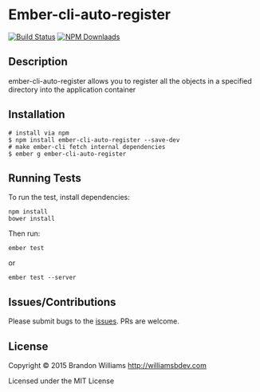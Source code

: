 # Ember-cli-auto-register

[![Build Status][]](https://travis-ci.org/williamsbdev/ember-cli-auto-register)
[![NPM Downlaads][]](https://www.npmjs.org/package/ember-cli-auto-register)

## Description

ember-cli-auto-register allows you to register all the
objects in a specified directory into the application
container

## Installation

    # install via npm
    $ npm install ember-cli-auto-register --save-dev
    # make ember-cli fetch internal dependencies
    $ ember g ember-cli-auto-register

## Running Tests

To run the test, install dependencies:

    npm install
    bower install

Then run:

    ember test

or

    ember test --server

## Issues/Contributions

Please submit bugs to the [issues](https://github.com/williamsbdev/ember-cli-auto-register/issues).
PRs are welcome.

## License

Copyright © 2015 Brandon Williams http://williamsbdev.com

Licensed under the MIT License

[Build Status]: https://travis-ci.org/williamsbdev/ember-cli-auto-register.svg?branch=master
[NPM Downlaads]: https://img.shields.io/npm/dm/ember-cli-auto-register.svg
